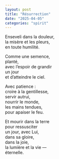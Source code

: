 ```yaml
---
layout: post
title: "Résurrection"
date: "2025-04-05"
categories: "spirit"
---
```


Enseveli dans la douleur,  
la misère et les pleurs,  
en toute humilité.  

Comme une semence,  
planté,  
avec l’espoir de grandir  
un jour  
et d’atteindre le ciel.  

Avec patience :  
croire à la gentillesse,  
servir autrui,  
nourrir le monde,  
les mains tendues,  
pour apaiser le feu.  

Et mourir dans la terre  
pour ressusciter  
un jour, avec Lui,  
dans sa gloire,  
dans la joie,  
la lumière et la vie —  
éternelle.  
